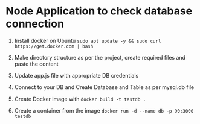 # Node Application to check database connection

1. Install docker on Ubuntu
```sudo apt update -y && sudo curl https://get.docker.com | bash```
2. Make directory structure as per the project, create required files and paste the content

3. Update app.js file with appropriate DB credentials

4. Connect to your DB and Create Database and Table as per mysql.db file

5. Create Docker image with ```docker build -t testdb .```

6. Create a container from the image ```docker run -d --name db -p 90:3000 testdb```